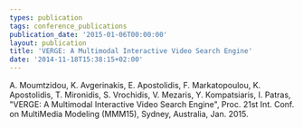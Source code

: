 ```yaml
---
types: publication
tags: conference_publications
publication_date: '2015-01-06T00:00:00'
layout: publication
title: 'VERGE: A Multimodal Interactive Video Search Engine'
date: '2014-11-18T15:38:15+02:00'
---
```

<p>A. Moumtzidou, K. Avgerinakis, E. Apostolidis, F. Markatopoulou, K. Apostolidis, T. Mironidis, S. Vrochidis, V. Mezaris, Y. Kompatsiaris, I. Patras, "VERGE: A Multimodal Interactive Video Search Engine", Proc. 21st Int. Conf. on MultiMedia Modeling (MMM15), Sydney, Australia, Jan. 2015.</p>
